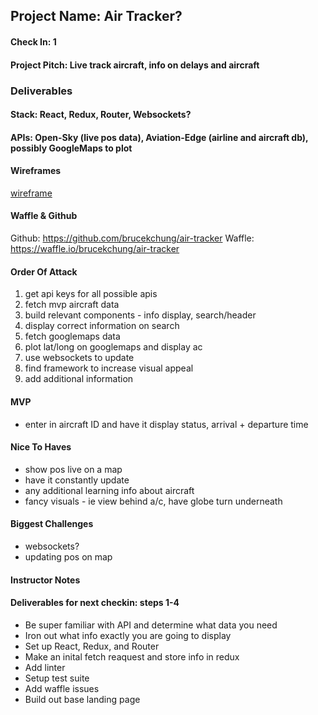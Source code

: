 ## Project Name: Air Tracker?
#### Check In: 1
#### Project Pitch: Live track aircraft, info on delays and aircraft
### Deliverables
#### Stack: React, Redux, Router, Websockets?
#### APIs: Open-Sky (live pos data), Aviation-Edge (airline and aircraft db), possibly GoogleMaps to plot
#### Wireframes
[wireframe](https://wireframepro.mockflow.com/editor.jsp?editor=on&publicid=Dc25202611753c76b0356bc881aee89da&perm=Create&projectid=D5ae097c1fb3fdf49a094ac78dcff17bc&ptitle=Air-tracker&category=web#/page/0cc51645bdfc48d795faff7744fb5f35)

#### Waffle & Github
Github: https://github.com/brucekchung/air-tracker
Waffle: https://waffle.io/brucekchung/air-tracker
#### Order Of Attack
1) get api keys for all possible apis
2) fetch mvp aircraft data
3) build relevant components - info display, search/header
4) display correct information on search
5) fetch googlemaps data
6) plot lat/long on googlemaps and display ac
7) use websockets to update
8) find framework to increase visual appeal
9) add additional information
#### MVP
 - enter in aircraft ID and have it display status, arrival + departure time
#### Nice To Haves
 - show pos live on a map
 - have it constantly update
 - any additional learning info about aircraft
 - fancy visuals - ie view behind a/c, have globe turn underneath
#### Biggest Challenges
 - websockets?
 - updating pos on map
#### Instructor Notes

#### Deliverables for next checkin: steps 1-4

* Be super familiar with API and determine what data you need
* Iron out what info exactly you are going to display
* Set up React, Redux, and Router
* Make an inital fetch reaquest and store info in redux
* Add linter
* Setup test suite
* Add waffle issues
* Build out base landing page
